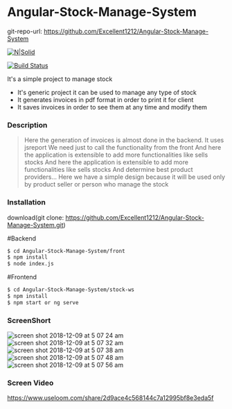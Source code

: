 # Angular-Stock-Manage-System

git-repo-url: <https://github.com/Excellent1212/Angular-Stock-Manage-System>

[![N|Solid](https://cldup.com/dTxpPi9lDf.thumb.png)](https://nodesource.com/products/nsolid)

[![Build Status](https://travis-ci.org/joemccann/dillinger.svg?branch=master)](https://travis-ci.org/joemccann/dillinger)

It's a simple project to manage stock

  - It's generic project it can be used to manage any type of stock
  - It generates invoices in pdf format in order to print it for client
  - It saves invoices in order to see them at any time and modify them

### Description

> Here the generation of invoices is almost done in the backend.
> It uses jsreport
> We need just to call the functionality from the front
> And here the application is extensible to add more functionalities like sells stocks
> And here the application is extensible to add more functionalities like sells stocks
> And determine best product providers...
> Here we have a simple design because it will be used only by product seller or person who manage the stock

### Installation

download(git clone: https://github.com/Excellent1212/Angular-Stock-Manage-System.git)

#Backend
```sh
$ cd Angular-Stock-Manage-System/front
$ npm install
$ node index.js
```

#Frontend

```sh
$ cd Angular-Stock-Manage-System/stock-ws
$ npm install 
$ npm start or ng serve
```

### ScreenShort
![screen shot 2018-12-09 at 5 07 24 am](https://user-images.githubusercontent.com/39380398/49692672-6938b380-fb71-11e8-87ee-2ef2742b104b.png)
![screen shot 2018-12-09 at 5 07 32 am](https://user-images.githubusercontent.com/39380398/49692674-79509300-fb71-11e8-8a1a-20c86633df63.png)
![screen shot 2018-12-09 at 5 07 38 am](https://user-images.githubusercontent.com/39380398/49692675-82d9fb00-fb71-11e8-89e6-9c863b053c6f.png)
![screen shot 2018-12-09 at 5 07 48 am](https://user-images.githubusercontent.com/39380398/49692679-8f5e5380-fb71-11e8-967b-cb8740ec1238.png)
![screen shot 2018-12-09 at 5 07 56 am](https://user-images.githubusercontent.com/39380398/49692681-984f2500-fb71-11e8-8e0c-454035184b8e.png)

### Screen Video

https://www.useloom.com/share/2d9ace4c568144c7a12995bf8e3eda5f



